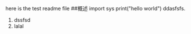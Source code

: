 here is the test readme file
##概述
	import sys
	print("hello world")
ddasfsfs.   
1. dssfsd  
2. lalal

	